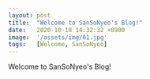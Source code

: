 ```yaml
---
layout: post
title:  "Welcome to SanSoNyeo's Blog!"
date:   2020-10-18 14:32:32 +0900
image:  '/assets/img/01.jpg'
tags:   [Welcome, SanSoNyeo]
---
```


Welcome to SanSoNyeo's Blog!
